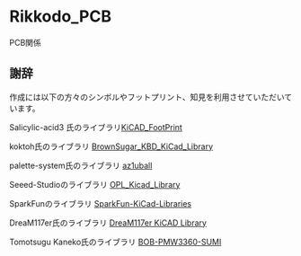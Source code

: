 # Rikkodo_PCB

PCB関係

## 謝辞

作成には以下の方々のシンボルやフットプリント、知見を利用させていただいています。

Salicylic-acid3 氏のライブラリ[KiCAD_FootPrint](https://github.com/Salicylic-acid3/KiCAD_FootPrint)

koktoh氏のライブラリ [BrownSugar_KBD_KiCad_Library](https://github.com/koktoh/BrownSugar_KBD_KiCad_Library/tree/master)

palette-system氏のライブラリ [az1uball](https://github.com/palette-system/az1uball/tree/main/kicad)

Seeed-Studioのライブラリ [OPL_Kicad_Library](https://github.com/Seeed-Studio/OPL_Kicad_Library?tab=readme-ov-file#jump2)

SparkFunのライブラリ [SparkFun-KiCad-Libraries](https://github.com/sparkfun/SparkFun-KiCad-Libraries.git)

DreaM117er氏のライブラリ [DreaM117er KiCAD Library](https://github.com/DreaM117er/DreaM117er-keebLibrary.git)

Tomotsugu Kaneko氏のライブラリ [BOB-PMW3360-SUMI](https://github.com/snize/BOB-PMW3360-SUMI)
